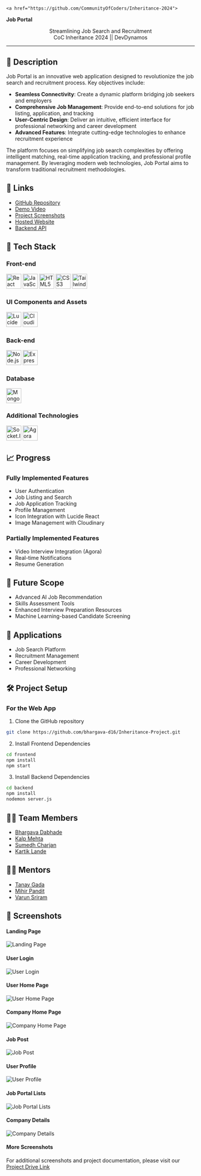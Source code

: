 # <div align="center" style="color: #133E87;">
    <a href="https://github.com/CommunityOfCoders/Inheritance-2024">
<strong>Job Portal</strong></div>

<div align="center">Streamlining Job Search and Recruitment<br>CoC Inheritance 2024 || DevDynamos</div>

<hr>

## 📝 Description

Job Portal is an innovative web application designed to revolutionize the job search and recruitment process. Key objectives include:

- **Seamless Connectivity**: Create a dynamic platform bridging job seekers and employers
- **Comprehensive Job Management**: Provide end-to-end solutions for job listing, application, and tracking
- **User-Centric Design**: Deliver an intuitive, efficient interface for professional networking and career development
- **Advanced Features**: Integrate cutting-edge technologies to enhance recruitment experience

The platform focuses on simplifying job search complexities by offering intelligent matching, real-time application tracking, and professional profile management. By leveraging modern web technologies, Job Portal aims to transform traditional recruitment methodologies.

## 🔗 Links

- [GitHub Repository](https://github.com/bhargava-d16/Inheritance-Project)
- [Demo Video](#)
- [Project Screenshots](https://drive.google.com/drive/folders/1TdpPSDaJZT0hSD8i9ITVOq8Y_zCnjiGy?dmr=1&ec=wgc-drive-hero-goto)
- [Hosted Website](#)
- [Backend API](#)

## 🤖 Tech Stack

### Front-end
<p>
   <img src="https://cdn.jsdelivr.net/gh/devicons/devicon/icons/react/react-original.svg" width="40" height="40" alt="React"/>
   <img src="https://cdn.jsdelivr.net/gh/devicons/devicon/icons/javascript/javascript-original.svg" width="40" height="40" alt="JavaScript"/>
   <img src="https://cdn.jsdelivr.net/gh/devicons/devicon/icons/html5/html5-original.svg" width="40" height="40" alt="HTML5"/>
   <img src="https://cdn.jsdelivr.net/gh/devicons/devicon/icons/css3/css3-original.svg" width="40" height="40" alt="CSS3"/>
   <img src="https://upload.wikimedia.org/wikipedia/commons/d/d5/Tailwind_CSS_Logo.svg" width="40" height="40" alt="Tailwind CSS" />
</p>

### UI Components and Assets
<p>
   <img src="https://lucide.dev/logo.light.svg" width="40" height="40" alt="Lucide React"/>
   <img src="https://cloudinary-res.cloudinary.com/image/upload/c_scale,w_40/v1/logo/for_white_bg/cloudinary_icon_for_white_bg.png" width="40" height="40" alt="Cloudinary"/>
</p>

### Back-end
<p>
   <img src="https://cdn.jsdelivr.net/gh/devicons/devicon/icons/nodejs/nodejs-original.svg" width="40" height="40" alt="Node.js"/>
   <img src="https://cdn.jsdelivr.net/gh/devicons/devicon/icons/express/express-original.svg" width="40" height="40" alt="Express.js"/>
</p>

### Database
<p>
   <img src="https://cdn.jsdelivr.net/gh/devicons/devicon/icons/mongodb/mongodb-original.svg" width="40" height="40" alt="MongoDB"/>
</p>

### Additional Technologies
<p>
   <img src="https://www.vectorlogo.zone/logos/socketio/socketio-icon.svg" width="40" height="40" alt="Socket.IO"/>
   <img src="https://upload.wikimedia.org/wikipedia/commons/9/9a/Agora.io_logo.png" width="40" height="40" alt="Agora" />
</p>

## 📈 Progress

### Fully Implemented Features
- User Authentication
- Job Listing and Search
- Job Application Tracking
- Profile Management
- Icon Integration with Lucide React
- Image Management with Cloudinary

### Partially Implemented Features
- Video Interview Integration (Agora)
- Real-time Notifications
- Resume Generation

## 🔮 Future Scope
- Advanced AI Job Recommendation
- Skills Assessment Tools
- Enhanced Interview Preparation Resources
- Machine Learning-based Candidate Screening

## 💸 Applications
- Job Search Platform
- Recruitment Management
- Career Development
- Professional Networking

## 🛠 Project Setup

### For the Web App
1. Clone the GitHub repository
```bash
git clone https://github.com/bhargava-d16/Inheritance-Project.git
```

2. Install Frontend Dependencies
```bash
cd frontend
npm install
npm start
```

3. Install Backend Dependencies
```bash
cd backend
npm install
nodemon server.js
```

## 👨‍💻 Team Members
- [Bhargava Dabhade](https://github.com/bhargava-d16)
- [Kalp Mehta](https://github.com/kalpm1110)
- [Sumedh Charjan](https://github.com/sumedhcharjan)
- [Kartik Lande](https://github.com/lande26)

## 👨‍🏫 Mentors
- [Tanay Gada](https://github.com/TanayGada)
- [Mihir Pandit](https://github.com/MSP20086)
- [Varun Sriram](https://github.com/Vxyzs)

## 📱 Screenshots

#### Landing Page
![Landing Page](https://github.com/bhargava-d16/Inheritance-Project/blob/main/Frontend/src/assets/Landing-Page.png)

#### User Login
![User Login](https://github.com/bhargava-d16/Inheritance-Project/blob/main/Frontend/src/assets/User-Login.png)

#### User Home Page
![User Home Page](https://github.com/bhargava-d16/Inheritance-Project/blob/main/Frontend/src/assets/User-HomePage.png)

#### Company Home Page
![Company Home Page](https://github.com/bhargava-d16/Inheritance-Project/blob/main/Frontend/src/assets/Company-HomePage.png)

#### Job Post
![Job Post](https://github.com/bhargava-d16/Inheritance-Project/blob/main/Frontend/src/assets/JobPost.png)

#### User Profile
![User Profile](https://github.com/bhargava-d16/Inheritance-Project/blob/main/Frontend/src/assets/User-Profile.png)

#### Job Portal Lists
![Job Portal Lists](https://github.com/bhargava-d16/Inheritance-Project/blob/main/Frontend/src/assets/JobPortal%20Lists.png)

#### Company Details
![Company Details](https://github.com/bhargava-d16/Inheritance-Project/blob/main/Frontend/src/assets/CompanyDetails.png)

#### More Screenshots
For additional screenshots and project documentation, please visit our [Project Drive Link](https://drive.google.com/drive/folders/1TdpPSDaJZT0hSD8i9ITVOq8Y_zCnjiGy?dmr=1&ec=wgc-drive-hero-goto)